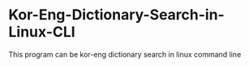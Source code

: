 # Kor-Eng-Dictionary-Search-in-Linux-CLI
This program can be kor-eng dictionary search in linux command line
